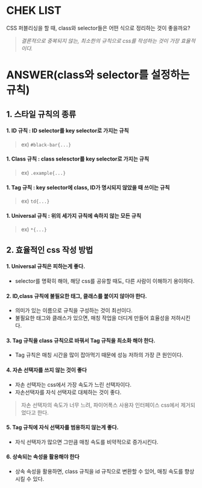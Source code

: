 # CHEK LIST
CSS 퍼블리싱을 할 때, class와 selector들은 어떤 식으로 정리하는 것이 좋을까요?
> *결론적으로 중복되지 않는, 최소한의 규칙으로 css를 작성하는 것이 가장 효율적이다.*

# ANSWER(class와 selector를 설정하는 규칙)
## 1. 스타일 규칙의 종류
#### 1. ID 규칙 : ID selector를 key selector로 가지는 규칙
> ex) `#black-bar{...}`
#### 1. Class 규칙 : class selesctor를 key selector로 가지는 규칙
> ex) `.example{...}`
#### 1. Tag 규칙 : key selector에 class, ID가 명시되지 않았을 때 쓰이는 규칙
> ex) `td{...}`
#### 1. Universal 규칙 : 위의 세가지 규칙에 속하지 않는 모든 규칙
> ex) `*{...}`

## 2. 효율적인 css 작성 방법
#### 1. Universal 규칙은 피하는게 좋다.
- selector를 명확히 해야, 해당 css를 공유할 때도, 다른 사람이 이해하기 용이하다.
#### 2. ID,class 규칙에 불필요한 태그, 클래스를 붙이지 않아야 한다.
- 의미가 있는 이름으로 규칙을 구성하는 것이 최선이다. 
- 불필요한 태그와 클래스가 있으면, 매칭 작업을 더디게 만들어 효율성을 저하시킨다.
#### 3. Tag 규칙을 class 규칙으로 바꿔서 Tag 규칙을 최소화 해야 한다.
- Tag 규칙은 매칭 시간을 많이 잡아먹기 때문에 성능 저하의 가장 큰 원인이다.
#### 4. 자손 선택자를 쓰지 않는 것이 좋다
- 자손 선택자는 css에서 가장 속도가 느린 선택자이다.
- 자손선택자를 자식 선택자로 대체하는 것이 좋다.
> 자손 선택자의 속도가 너무 느려, 파이어폭스 사용자 인터페이스 css에서 제거되었다고 한다.
#### 5. Tag 규칙에 자식 선택자를 범용하지 않는게 좋다.
- 자식 선택자가 많으면 그만큼 매칭 속도를 비약적으로 증가시킨다.
#### 6. 상속되는 속성을 활용해야 한다
- 상속 속성을 활용하면, class 규칙을 id 규칙으로 변환할 수 있어, 매칭 속도를 향상 시킬 수 있다.
